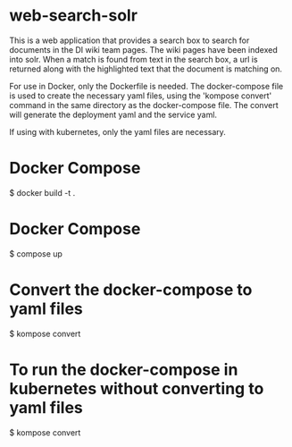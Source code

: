 # web-search-solr

This is a web application that provides a search box to search for documents in the DI wiki team pages.  The wiki pages have been indexed into solr.  When a match is found from text in the search box, a url is returned along with the highlighted text that the document is matching on. 


For use in Docker, only the Dockerfile is needed.  The docker-compose file is used to create the necessary yaml files, using the 'kompose convert' command in the same directory as the docker-compose file.  The convert will generate the deployment yaml and the service yaml. 

If using with kubernetes, only the yaml files are necessary.

# Docker Compose

  $ docker build -t <nameyourimage> .
	

# Docker Compose

  $ compose up
	

# Convert the docker-compose to yaml files


  $ kompose convert

# To run the docker-compose in kubernetes without converting to yaml files

  $ kompose convert
